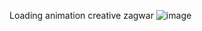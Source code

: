 Loading animation creative zagwar
![image](https://github.com/html-css-jss-100-project-for-beginners/HTML-CSS-JAVA-100-project/assets/160144932/8b14a685-f9fc-471c-983b-4ff4ff7bd275)
